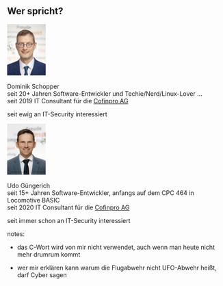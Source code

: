 ## Wer spricht?

<div class="ta-left flex-row" style="align-items: center; justify-content:space-around;">
<img src="images/dominik.jpg" style="width: 90px;">

<div>
<p>Dominik Schopper<br/>
seit 20+ Jahren Software-Entwickler und Techie/Nerd/Linux-Lover ...<br/>
seit 2019 IT Consultant für die <a href="https://cofinpro.de">Cofinpro AG</a></p>
<p class="fragment">seit <span class="red">ewig</span> an IT-Security interessiert</p>

</div>
</div>


<div class="ta-left flex-row" style="align-items: center; justify-content:space-around;">

<img src="images/udo.jpg" style="width: 90px;">

<div>
<p>Udo Güngerich<br/>
seit 15+ Jahren Software-Entwickler, anfangs auf dem CPC 464 in Locomotive BASIC<br/>
seit 2020 IT Consultant für die <a href="https://cofinpro.de">Cofinpro AG</a></p>
<p class="fragment">seit <span class="red">immer schon</span> an IT-Security interessiert</p>

</div>
</div>

notes:

- das C-Wort wird von mir nicht verwendet,
auch wenn man heute nicht mehr drumrum kommt

- wer mir erklären kann warum die Flugabwehr nicht
UFO-Abwehr heißt, darf Cyber sagen